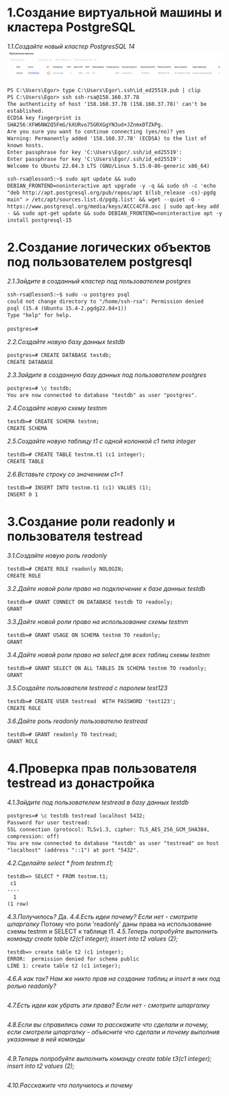 # 1.Создание виртуальной машины и кластера PostgreSQL
*1.1.Cоздайте новый кластер PostgresSQL 14*
![Иллюстрация к проекту](https://github.com/sadbytrue/egor_sizov_pg_advanced/blob/main/Screenshot_9.png)
```
PS C:\Users\Egor> type C:\Users\Egor\.ssh\id_ed25519.pub | clip
PS C:\Users\Egor> ssh ssh-rsa@158.160.37.78
The authenticity of host '158.160.37.78 (158.160.37.78)' can't be established.
ECDSA key fingerprint is SHA256:XFW6NW2Q5FmG/kXURvo75GRXGgYN3ud+JZnmxDTZkPg.
Are you sure you want to continue connecting (yes/no)? yes
Warning: Permanently added '158.160.37.78' (ECDSA) to the list of known hosts.
Enter passphrase for key 'C:\Users\Egor/.ssh/id_ed25519':
Enter passphrase for key 'C:\Users\Egor/.ssh/id_ed25519':
Welcome to Ubuntu 22.04.3 LTS (GNU/Linux 5.15.0-86-generic x86_64)
```
```
ssh-rsa@lesson5:~$ sudo apt update && sudo DEBIAN_FRONTEND=noninteractive apt upgrade -y -q && sudo sh -c 'echo "deb http://apt.postgresql.org/pub/repos/apt $(lsb_release -cs)-pgdg main" > /etc/apt/sources.list.d/pgdg.list' && wget --quiet -O - https://www.postgresql.org/media/keys/ACCC4CF8.asc | sudo apt-key add - && sudo apt-get update && sudo DEBIAN_FRONTEND=noninteractive apt -y install postgresql-15
```
# 2.Создание логических объектов под пользователем postgresql
*2.1.Зайдите в созданный кластер под пользователем postgres*
```
ssh-rsa@lesson5:~$ sudo -u postgres psql
could not change directory to "/home/ssh-rsa": Permission denied
psql (15.4 (Ubuntu 15.4-2.pgdg22.04+1))
Type "help" for help.

postgres=#
```
*2.2.Создайте новую базу данных testdb*
```
postgres=# CREATE DATABASE testdb;
CREATE DATABASE
```
*2.3.Зайдите в созданную базу данных под пользователем postgres*
```
postgres=# \c testdb;
You are now connected to database "testdb" as user "postgres".
```
*2.4.Создайте новую схему testnm*
```
testdb=# CREATE SCHEMA testnm;
CREATE SCHEMA
```
*2.5.Создайте новую таблицу t1 с одной колонкой c1 типа integer*
```
testdb=# CREATE TABLE testnm.t1 (c1 integer);
CREATE TABLE
```
*2.6.Вставьте строку со значением c1=1*
```
testdb=# INSERT INTO testnm.t1 (c1) VALUES (1);
INSERT 0 1
```
# 3.Создание роли readonly и пользователя testread
*3.1.Создайте новую роль readonly*
```
testdb=# CREATE ROLE readonly NOLOGIN;
CREATE ROLE
```
*3.2.Дайте новой роли право на подключение к базе данных testdb*
```
testdb=# GRANT CONNECT ON DATABASE testdb TO readonly;
GRANT
```
*3.3.Дайте новой роли право на использование схемы testnm*
```
testdb=# GRANT USAGE ON SCHEMA testnm TO readonly;
GRANT
```
*3.4.Дайте новой роли право на select для всех таблиц схемы testnm*
```
testdb=# GRANT SELECT ON ALL TABLES IN SCHEMA testnm TO readonly;
GRANT
```
*3.5.Создайте пользователя testread с паролем test123*
```
testdb=# CREATE USER testread  WITH PASSWORD 'test123';
CREATE ROLE
```
*3.6.Дайте роль readonly пользователю testread*
```
testdb=# GRANT readonly TO testread;
GRANT ROLE
```
# 4.Проверка прав пользователя testread из донастройка
*4.1.Зайдите под пользователем testread в базу данных testdb*
```
postgres=# \c testdb testread localhost 5432;
Password for user testread:
SSL connection (protocol: TLSv1.3, cipher: TLS_AES_256_GCM_SHA384, compression: off)
You are now connected to database "testdb" as user "testread" on host "localhost" (address "::1") at port "5432".
```
*4.2.Сделайте select * from testnm.t1;*
```
testdb=> SELECT * FROM testnm.t1;
 c1
----
  1
(1 row)
```
*4.3.Получилось?*
Да.
*4.4.Есть идеи почему? Если нет - смотрите шпаргалку*
Потому что роли 'readonly' даны права на использование схемы testnm и SELECT к таблице t1.
*4.5.Теперь попробуйте выполнить команду create table t2(c1 integer); insert into t2 values (2);*
```
testdb=> create table t2 (c1 integer);
ERROR:  permission denied for schema public
LINE 1: create table t2 (c1 integer);

```
*4.6.А как так? Нам же никто прав на создание таблиц и insert в них под ролью readonly?*
```

```
*4.7.Есть идеи как убрать эти права? Если нет - смотрите шпаргалку*
```

```
*4.8.Если вы справились сами то расскажите что сделали и почему, если смотрели шпаргалку - объясните что сделали и почему выполнив указанные в ней команды*
```

```
*4.9.Теперь попробуйте выполнить команду create table t3(c1 integer); insert into t2 values (2);*
```

```
*4.10.Расскажите что получилось и почему*
```

```
